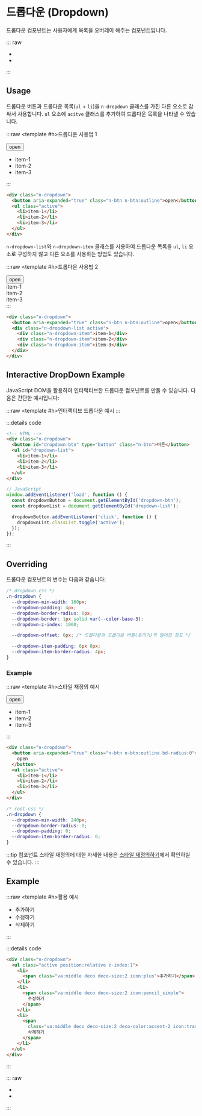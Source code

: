 <script setup>
import ExampleSection from "./demo/ExampleSection.vue";
import DropdownDomExample from "./demo/DropdownDomExample.vue";
import Link from "./demo/Link.vue"
</script>

# 드롭다운 (Dropdown)

드롭다운 컴포넌트는 사용자에게 목록을 오버레이 해주는 컴포넌트입니다.

::: raw

<ul class="d:flex ai:center gap:6 mt:6">
  <li><Link :text="'전체 컴포넌트'" :link="'../guide/getting-started-component'"/></li>
  <li><Link :text="'이슈 제출하기'" :link="'https://github.com/newlecture-corp/newtil-css/issues/new?title=[Dropdown]%20'" :newtab="true"/></li>
</ul>

:::

## Usage

드롭다운 버튼과 드롭다운 목록(`ul` + `li`)을 `n-dropdown` 클래스를 가진 다른 요소로 감싸서 사용합니다. `ul` 요소에 `acitve` 클래스를 추가하여 드롭다운 목록을 나타낼 수 있습니다.

:::raw
<ExampleSection>
<template #h>드롭다운 사용법 1</template>

<div class="n-dropdown">
  <button aria-expanded="true" class="n-btn n-btn:outline">
    open
  </button>
  <ul class="active position:relative z-index:1">
    <li>item-1</li>
    <li>item-2</li>
    <li>item-3</li>
  </ul>
</div>
</ExampleSection>
:::

```html
<div class="n-dropdown">
  <button aria-expanded="true" class="n-btn n-btn:outline">open</button>
  <ul class="active">
    <li>item-1</li>
    <li>item-2</li>
    <li>item-3</li>
  </ul>
</div>
```

`n-dropdown-list`와 `n-dropdown-item` 클래스를 사용하여 드롭다운 목록을 `ul`, `li` 요소로 구성하지 않고 다른 요소를 사용하는 방법도 있습니다.

:::raw
<ExampleSection>
<template #h>드롭다운 사용법 2</template>

<div class="n-dropdown">
<button aria-expanded="true" class="n-btn n-btn:outline">open</button>
  <div class="n-dropdown-list active position:relative z-index:1">
    <div class="n-dropdown-item">item-1</div>
    <div class="n-dropdown-item">item-2</div>
    <div class="n-dropdown-item">item-3</div>
  </div>
</div>
</ExampleSection>
:::

```html
<div class="n-dropdown">
  <button aria-expanded="true" class="n-btn n-btn:outline">open</button>
  <div class="n-dropdown-list active">
    <div class="n-dropdown-item">item-1</div>
    <div class="n-dropdown-item">item-2</div>
    <div class="n-dropdown-item">item-3</div>
  </div>
</div>
```

## Interactive DropDown Example

JavaScript DOM을 활용하여 인터랙티브한 드롭다운 컴포넌트를 만들 수 있습니다. 다음은 간단한 예시입니다:

:::raw
<ExampleSection>
<template #h>인터랙티브 드롭다운 예시</template>
<DropdownDomExample/>
</ExampleSection>
:::

:::details code

```html
<!-- HTML -->
<div class="n-dropdown">
  <button id="dropdown-btn" type="button" class="n-btn">버튼</button>
  <ul id="dropdown-list">
    <li>item-1</li>
    <li>item-2</li>
    <li>item-3</li>
  </ul>
</div>
```

```javascript
// JavaScript
window.addEventListener('load', function () {
  const dropdownButton = document.getElementById('dropdown-btn');
  const dropdownList = document.getElementById('dropdown-list');

  dropdownButton.addEventListener('click', function () {
    dropdownList.classList.toggle('active');
  });
});
```

:::

## Overriding

드롭다운 컴포넌트의 변수는 다음과 같습니다:

```css
/* dropdown.css */ 
.n-dropdown {
  --dropdown-min-width: 160px;
  --dropdown-padding: 4px;
  --dropdown-border-radius: 8px;
  --dropdown-border: 1px solid var(--color-base-3);
  --dropdown-z-index: 1000;

  --dropdown-offset: 6px; /* 드롭다운과 드롭다운 버튼(트리거)의 떨어진 정도 */

  --dropdown-item-padding: 6px 8px;
  --dropdown-item-border-radius: 4px;
}
```

### Example

:::raw
<ExampleSection>
<template #h>스타일 재정의 예시</template>

  <div class="n-dropdown example">
    <button aria-expanded="true" class="n-btn n-btn:outline bd-radius:0">
      open
    </button>
    <ul class="active position:relative z-index:1">
      <li>item-1</li>
      <li>item-2</li>
      <li>item-3</li>
    </ul>
  </div>
</ExampleSection>
:::

```html
<div class="n-dropdown">
  <button aria-expanded="true" class="n-btn n-btn:outline bd-radius:0">
    open
  </button>
  <ul class="active">
    <li>item-1</li>
    <li>item-2</li>
    <li>item-3</li>
  </ul>
</div>
```

```css
/* root.css */ 
.n-dropdown {
  --dropdown-min-width: 240px;
  --dropdown-border-radius: 0;
  --dropdown-padding: 0;
  --dropdown-item-border-radius: 0;
}
```

<style>
.n-dropdown.example {
  --dropdown-min-width: 240px;
  --dropdown-border-radius: 0;
  --dropdown-padding: 0;
  --dropdown-item-border-radius: 0;
}
</style>

:::tip
컴포넌트 스타일 재정의에 대한 자세한 내용은 [스타일 재정의하기](/guide/customizing)에서 확인하실 수 있습니다.
:::

## Example

:::raw
<ExampleSection>
<template #h>활용 예시</template>

  <div class="n-dropdown">
    <ul class="active position:relative z-index:1">
      <li>
        <span class="va:middle deco deco-size:2 icon:plus">
          추가하기
        </span>
      </li>
      <li>
        <span class="va:middle deco deco-size:2 icon:pencil_simple">
          수정하기
        </span>
      </li>
      <li>
        <span class="va:middle deco deco-size:2 deco-color:accent-2 icon:trash color:accent-2">
          삭제하기
        </span>
      </li>
    </ul>
  </div>
</ExampleSection>
:::

:::details code

```html
<div class="n-dropdown">
  <ul class="active position:relative z-index:1">
    <li>
      <span class="va:middle deco deco-size:2 icon:plus">추가하기</span>
    </li>
    <li>
      <span class="va:middle deco deco-size:2 icon:pencil_simple">
        수정하기
      </span>
    </li>
    <li>
      <span
        class="va:middle deco deco-size:2 deco-color:accent-2 icon:trash color:accent-2">
        삭제하기
      </span>
    </li>
  </ul>
</div>
```

:::

::: raw

<ul class="d:flex ai:center gap:6 mt:10">
  <li><Link :text="'전체 컴포넌트'" :link="'../guide/getting-started-component'"/></li>
  <li><Link :text="'이슈 제출하기'" :link="'https://github.com/newlecture-corp/newtil-css/issues/new?title=[Dropdown]%20'" :newtab="true"/></li>
</ul>

:::
